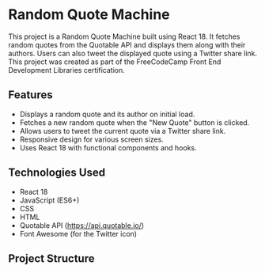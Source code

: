 # Random Quote Machine

This project is a Random Quote Machine built using React 18. It fetches random quotes from the Quotable API and displays them along with their authors. Users can also tweet the displayed quote using a Twitter share link. This project was created as part of the FreeCodeCamp Front End Development Libraries certification.

## Features

*   Displays a random quote and its author on initial load.
*   Fetches a new random quote when the "New Quote" button is clicked.
*   Allows users to tweet the current quote via a Twitter share link.
*   Responsive design for various screen sizes.
*   Uses React 18 with functional components and hooks.

## Technologies Used

*   React 18
*   JavaScript (ES6+)
*   CSS
*   HTML
*   Quotable API (https://api.quotable.io/)
*   Font Awesome (for the Twitter icon)

## Project Structure
